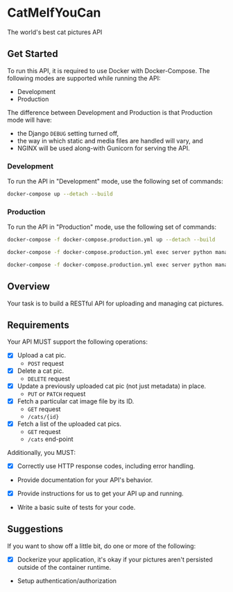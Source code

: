 # CatMeIfYouCan

The world's best cat pictures API

## Get Started

To run this API, it is required to use Docker with Docker-Compose. The following modes are supported while running the API:

- Development
- Production

The difference between Development and Production is that Production mode will have:
- the Django `DEBUG` setting turned off,
- the way in which static and media files are handled will vary, and
- NGINX will be used along-with Gunicorn for serving the API.

### Development

To run the API in "Development" mode, use the following set of commands:

```bash
docker-compose up --detach --build
```

### Production

To run the API in "Production" mode, use the following set of commands:

```bash
docker-compose -f docker-compose.production.yml up --detach --build
```
```bash
docker-compose -f docker-compose.production.yml exec server python manage.py migrate --noinput
```
```bash
docker-compose -f docker-compose.production.yml exec server python manage.py collectstatic --no-input --clear
```

## Overview

Your task is to build a RESTful API for uploading and managing cat pictures.

## Requirements

Your API MUST support the following operations:

- [x] Upload a cat pic.
    - `POST` request
- [x] Delete a cat pic.
    - `DELETE` request
- [x] Update a previously uploaded cat pic (not just metadata) in place.
    - `PUT` or `PATCH` request
- [x] Fetch a particular cat image file by its ID.
    - `GET` request
    - `/cats/{id}`
- [x] Fetch a list of the uploaded cat pics.
    - `GET` request
    - `/cats` end-point

Additionally, you MUST:

- [x] Correctly use HTTP response codes, including error handling.
- Provide documentation for your API's behavior.
- [x] Provide instructions for us to get your API up and running.
- Write a basic suite of tests for your code.

## Suggestions

If you want to show off a little bit, do one or more of the following:

- [x] Dockerize your application, it's okay if your pictures aren't persisted outside of the container runtime.
- Setup authentication/authorization

